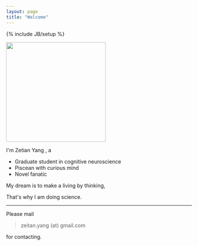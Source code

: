 ```yaml
---
layout: page
title: "Welcome"
---
```

{% include JB/setup %}

<div id="portrait">
<img src="http://pcdn.500px.net/11215587/4e554d23b391920b4c2914e211d9961c20ff6998/4.jpg" width="270"/>
</div>

I'm Zetian Yang , a

* Graduate student in cognitive neuroscience
* Piscean with curious mind
* Novel fanatic

My dream is to make a living by thinking,

That's why I am doing science.

---------------

Please mail

> zeitan.yang (at) gmail.com

for contacting.

